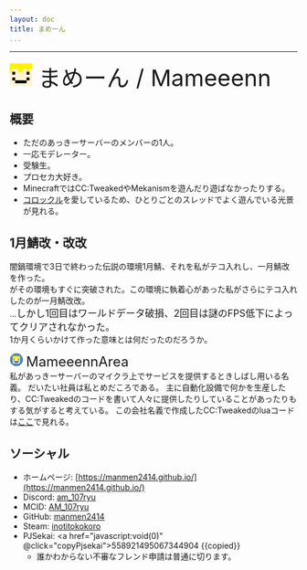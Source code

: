 ```yaml
---
layout: doc
title: まめーん
...
```

---

<script setup>
import { ref } from 'vue';
//unused
const html = ref(`<h1>HTML Here</h1>`)
const copied = ref(`[Click to copy]`);
function copyPjsekai() {
  navigator.clipboard.writeText('558921495067344904');
  copied.value = "[Copied!]";
  setTimeout(()=>{
    copied.value = "[Click to copy]";
  },2000);
}
</script>


<img src="https://github.com/akkiserver-dev/akkiserver-dev.github.io/blob/main/docs/.assets/mameeenn.png?raw=true" width="40" style="display:inline;margin-right:10px"><span style="font-size:40px;">まめーん / Mameeenn</span>

## 概要
- ただのあっきーサーバーのメンバーの1人。
- 一応モデレーター。
- 受験生。
- プロセカ大好き。
- MinecraftではCC:TweakedやMekanismを遊んだり遊ばなかったりする。
- [コロックル](https://topman.co.jp/ky/download/Korockle/6530-010.html)を愛しているため、ひとりごとのスレッドでよく遊んでいる光景が見れる。

## 1月鯖改・改改
闇鍋環境で3日で終わった伝説の環境1月鯖、それを私がテコ入れし、一月鯖改を作った。  
がその環境もすぐに突破された。この環境に執着心があった私がさらにテコ入れしたのが一月鯖改改。  
...<span style="font-size:120%;">しかし1回目はワールドデータ破損、2回目は謎のFPS低下によってクリアされなかった。</span>  
1か月くらいかけて作った意味とは何だったのだろうか。

<img src="https://github.com/akkiserver-dev/akkiserver-dev.github.io/blob/main/docs/.assets/MameeennArea.png?raw=true" width="24" style="display:inline;margin-right:5px"><span style="font-size:24px;">MameeennArea</span>  
私があっきーサーバーのマイクラ上でサービスを提供するときしばし用いる名義。
だいたい社員は私とめだころである。
主に自動化設備で何かを生産したり、CC:Tweakedのコードを書いて人々に提供したりしていることがあったりもする気がすると考えている。
この会社名義で作成したCC:Tweakedのluaコードは[ここ](https://github.com/manmen2414/AKKI-Server-MameeennArea)で見れる。

## ソーシャル
- ホームページ: [https://manmen2414.github.io/](https://manmen2414.github.io/)
- Discord: [am_107ryu](https://discord.com/users/778582802504351745)
- MCID: [AM_107ryu](https://ja.namemc.com/profile/AM_107ryu)
- GitHub: [manmen2414](https://github.com/manmen2414)
- Steam: [inotitokokoro](https://steamcommunity.com/profiles/76561199135832390)
- PJSekai: <a href="javascript:void(0)" @click="copyPjsekai">558921495067344904 {{copied}}</a>
  - 誰かわからない不審なフレンド申請は普通に切ります。